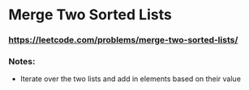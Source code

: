 # Merge Two Sorted Lists

### https://leetcode.com/problems/merge-two-sorted-lists/

### Notes:

* Iterate over the two lists and add in elements based on their value